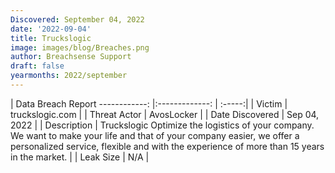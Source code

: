 ```yaml
---
Discovered: September 04, 2022
date: '2022-09-04'
title: Truckslogic
image: images/blog/Breaches.png
author: Breachsense Support
draft: false
yearmonths: 2022/september
---
```



| Data Breach Report
------------:     |:-------------:    | :-----:|
| Victim      | truckslogic.com      | 
| Threat Actor      | AvosLocker      | 
| Date Discovered      | Sep 04, 2022      | 
| Description      | Truckslogic Optimize the logistics of your company. We want to make your life and that of your company easier, we offer a personalized service, flexible and with the experience of more than 15 years in the market.      | 
| Leak Size      | N/A      | 

